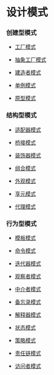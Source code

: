 # 设计模式

### 创建型模式

* [工厂模式](FactoryPattern)

* [抽象工厂模式](AbstractFactoryPattern)

* [建造者模式](BuilderPattern)

* [单例模式](SingletonPattern)

* [原型模式](PrototypePattern)

### 结构型模式

* [适配器模式](AdapterPattern)

* [桥接模式](BridgePattern)

* [装饰器模式](DecoratorPattern)

* [组合模式](CompositePattern)

* [外观模式]()

* [享元模式]()

* [代理模式]()

### 行为型模式

* [模板模式]()

* [命令模式]()

* [迭代器模式]()

* [观察者模式]()

* [中介者模式]()

* [备忘录模式]()

* [解释器模式]()

* [状态模式]()

* [策略模式]()

* [责任链模式]()

* [访问者模式]()
